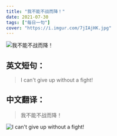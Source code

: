 ```yaml
---
title: "我不能不战而降！"
date: 2021-07-30
tags: ["每日一句"]
cover: "https://i.imgur.com/7jIAjHK.jpg"
---
```


![我不能不战而降！](https://i.imgur.com/NcEnQyT.jpg)

## 英文短句：
> I can't give up without a fight!

<!--more-->

## 中文翻译：
> 我不能不战而降！

![I can't give up without a fight!](https://i.imgur.com/Bm8oL7x.jpg)

